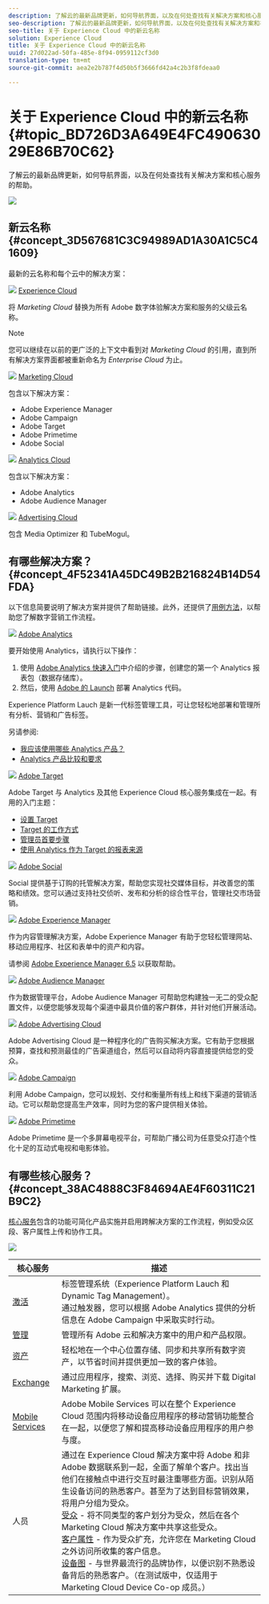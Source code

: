 ```yaml
---
description: 了解云的最新品牌更新，如何导航界面，以及在何处查找有关解决方案和核心服务的帮助。
seo-description: 了解云的最新品牌更新，如何导航界面，以及在何处查找有关解决方案和核心服务的帮助。
seo-title: 关于 Experience Cloud 中的新云名称
solution: Experience Cloud
title: 关于 Experience Cloud 中的新云名称
uuid: 27d022ad-50fa-485e-8f94-0959112cf3d0
translation-type: tm+mt
source-git-commit: aea2e2b787f4d50b5f3666fd42a4c2b3f8fdeaa0

---
```



# 关于 Experience Cloud 中的新云名称 {#topic_BD726D3A649E4FC49063029E86B70C62}

了解云的最新品牌更新，如何导航界面，以及在何处查找有关解决方案和核心服务的帮助。

![](assets/cloud-pulldown.png)

## 新云名称 {#concept_3D567681C3C94989AD1A30A1C5C41609}

最新的云名称和每个云中的解决方案：

![](assets/experience_cloud_appicon_32.png) [Experience Cloud](https://www.adobe.com/experience-cloud.html?promoid=FZPQZ2HS&mv=other)

将 *Marketing Cloud* 替换为所有 Adobe 数字体验解决方案和服务的父级云名称。

>[!NOTE]
>
>您可以继续在以前的更广泛的上下文中看到对 *Marketing Cloud* 的引用，直到所有解决方案界面都被重新命名为 *Enterprise Cloud* 为止。

![](assets/marketingcloud_32.png) [Marketing Cloud](https://www.adobe.com/marketing-cloud.html)

包含以下解决方案：

* Adobe Experience Manager
* Adobe Campaign
* Adobe Target
* Adobe Primetime
* Adobe Social

![](assets/analyticscloud_appicon_32.png) [Analytics Cloud](https://www.adobe.com/data-analytics-cloud.html)

包含以下解决方案：

* Adobe Analytics
* Adobe Audience Manager

![](assets/advertisingcloud_appicon_32.png) [Advertising Cloud](https://www.adobe.com/advertising-cloud.html)

包含 Media Optimizer 和 TubeMogul。

## 有哪些解决方案？ {#concept_4F52341A45DC49B2B216824B14D54FDA}

以下信息简要说明了解决方案并提供了帮助链接。此外，还提供了[用例方法](https://helpx.adobe.com/marketing-cloud/how-to/use-cases.html)，以帮助您了解数字营销工作流程。

![](assets/mc_analytics_32.png) [Adobe Analytics](https://docs.adobe.com/content/help/en/analytics/landing/home.html)

要开始使用 Analytics，请执行以下操作：

1. 使用 [Adobe Analytics 快速入门](https://docs.adobe.com/content/help/en/analytics/analyze/analysis-workspace/home.html)中介绍的步骤，创建您的第一个 Analytics 报表包（数据存储库）。
1. 然后，使用 [Adobe 的 Launch](https://docs.adobe.com/content/help/en/launch/using/intro/get-started/quick-start.html) 部署 Analytics 代码。

Experience Platform Lauch 是新一代标签管理工具，可让您轻松地部署和管理所有分析、营销和广告标签。

另请参阅:

* [我应该使用哪些 Analytics 产品？](https://docs.adobe.com/content/help/en/analytics/admin/admin-overview/which-analytics-tool.html)
* [Analytics 产品比较和要求](https://docs.adobe.com/content/help/en/analytics/admin/admin-overview/analytics-product-comparison.html)

![](assets/mc_target_32.png) [Adobe Target](https://docs.adobe.com/content/help/en/target/using/target-home.html)

Adobe Target 与 Analytics 及其他 Experience Cloud 核心服务集成在一起。有用的入门主题：

* [设置 Target](https://docs.adobe.com/content/help/en/target/using/administer/administrating-target.html)
* [Target 的工作方式](https://docs.adobe.com/content/help/en/target/using/introduction/how-target-works.html)
* [管理员首要步骤](https://docs.adobe.com/content/help/en/target/using/administer/start-target.html)
* [使用 Analytics 作为 Target 的报表来源](https://docs.adobe.com/content/help/en/target/using/integrate/a4t/a4t.html)

![](assets/mc_social_32.png) [Adobe Social](https://docs.adobe.com/content/help/en/social/using/home.html)

Social 提供基于订购的托管解决方案，帮助您实现社交媒体目标，并改善您的策略和绩效。您可以通过支持社交侦听、发布和分析的综合性平台，管理社交市场营销。

![](assets/mc_experiencemanager_32.png) [Adobe Experience Manager](https://helpx.adobe.com/support/experience-manager/6-5.html)

作为内容管理解决方案，Adobe Experience Manager 有助于您轻松管理网站、移动应用程序、社区和表单中的资产和内容。

请参阅 [Adobe Experience Manager 6.5](https://helpx.adobe.com/support/experience-manager/6-5.html) 以获取帮助。

![](assets/mc_audiencemanager_32.png) [Adobe Audience Manager](https://docs.adobe.com/content/help/en/audience-manager/user-guide/aam-home.html)

作为数据管理平台，Adobe Audience Manager 可帮助您构建独一无二的受众配置文件，以便您能够发现每个渠道中最具价值的客户群体，并针对他们开展活动。

![](assets/mc_optimize_32.png) [Adobe Advertising Cloud](https://docs.adobe.com/content/help/en/release-notes/experience-cloud/current.html#adcloud)

Adobe Advertising Cloud 是一种程序化的广告购买解决方案。它有助于您根据预算，查找和预测最佳的广告渠道组合，然后可以自动将内容直接提供给您的受众。

![](assets/mc_campaign_32.png) [Adobe Campaign](https://docs.adobe.com/content/help/en/campaign-standard/using/getting-started/about-adobe-campaign/campaign-orchestration.html)

利用 Adobe Campaign，您可以规划、交付和衡量所有线上和线下渠道的营销活动。它可以帮助您提高生产效率，同时为您的客户提供相关体验。

![](assets/primetime_app_32.png) [Adobe Primetime](https://help.adobe.com/en_US/primetime/)

Adobe Primetime 是一个多屏幕电视平台，可帮助广播公司为任意受众打造个性化十足的互动式电视和电影体验。

## 有哪些核心服务？ {#concept_38AC4888C3F84694AE4F60311C21B9C2}

[核心服务](core-services/core-services.md#concept_07ED1D5C64234E77976E6D572E78FB9C)包含的功能可简化产品实施并启用跨解决方案的工作流程，例如受众区段、客户属性上传和协作工具。

![](assets/core-services.png)

| 核心服务 | 描述 |
|--- |--- |
| [激活](activation/activation.md) | 标签管理系统（Experience Platform Lauch 和 Dynamic Tag Management）。<br>通过触发器，您可以根据 Adobe Analytics 提供的分析信息在 Adobe Campaign 中采取实时行动。 |
| [管理](admin-getting-started/admin-getting-started.md) | 管理所有 Adobe 云和解决方案中的用户和产品权限。 |
| [资产](experience-cloud-assets/experience-cloud-assets.md) | 轻松地在一个中心位置存储、同步和共享所有数字资产，以节省时间并提供更加一致的客户体验。 |
| [Exchange](exchange.md) | 通过应用程序，搜索、浏览、选择、购买并下载 Digital Marketing 扩展。 |
| [Mobile Services](https://docs.adobe.com/content/help/en/mobile-services/using/home.html) | Adobe Mobile Services 可以在整个 Experience Cloud 范围内将移动设备应用程序的移动营销功能整合在一起，以便您了解和提高移动设备应用程序的用户参与度。 |
| 人员 | 通过在 Experience Cloud 解决方案中将 Adobe 和非 Adobe 数据联系到一起，全面了解单个客户。找出当他们在接触点中进行交互时最注重哪些方面。识别从陌生设备访问的熟悉客户。甚至为了达到目标营销效果，将用户分组为受众。<br>[受众](audience-library/audience-library.md) - 将不同类型的客户划分为受众，然后在各个 Marketing Cloud 解决方案中共享这些受众。<br>[客户属性](attributes/attributes.md) - 作为受众扩充，允许您在 Marketing Cloud 之外访问所收集的客户信息。<br>[设备图](https://landing.adobe.com/en/na/events/summit/275658-summit-co-op.html) - 与世界最流行的品牌协作，以便识别不熟悉设备背后的熟悉客户。（在测试版中，仅适用于 Marketing Cloud Device Co-op 成员。） |
